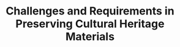 ---
abstract: null
creators:
- Xu, Qiang
date: null
document_url: https://services.phaidra.univie.ac.at/api/object/o:294519/download
grand_parent: iPRES
institutions: []
keywords:
- beijing
landing_page_url: https://phaidra.univie.ac.at/o:294519
language: eng
layout: publication
license: CC BY-SA 3.0 AT
notes_url: null
parent: iPRES 2007
publication_type: presentation
size: 617051
slides_url: null
source_name: iPRES
title: Challenges and Requirements in Preserving Cultural Heritage Materials
year: 2007
---